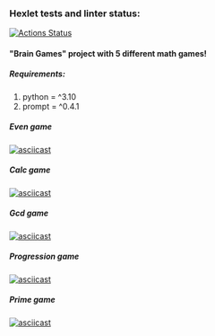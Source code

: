 ### Hexlet tests and linter status:
[![Actions Status](https://github.com/tanuki-evil1/python-project-49/actions/workflows/hexlet-check.yml/badge.svg)](https://github.com/tanuki-evil1/python-project-49/actions)
#### "Brain Games" project with 5 different math games!

##### Requirements:
1. python = ^3.10
2. prompt = ^0.4.1

##### Even game
[![asciicast](https://asciinema.org/a/kMQeKUaciyhwUSJd28J8oXJwH.svg)](https://asciinema.org/a/kMQeKUaciyhwUSJd28J8oXJwH)

##### Calc game
[![asciicast](https://asciinema.org/a/3aMYgXUkeUJzWCGYH4Gm98xSg.svg)](https://asciinema.org/a/3aMYgXUkeUJzWCGYH4Gm98xSg)

##### Gcd game
[![asciicast](https://asciinema.org/a/EtuZ4c9pkCoCIA5cz5YtkLjrG.svg)](https://asciinema.org/a/EtuZ4c9pkCoCIA5cz5YtkLjrG)

##### Progression game
[![asciicast](https://asciinema.org/a/sLdDu4beEqUuObn6U8WaWJt0q.svg)](https://asciinema.org/a/sLdDu4beEqUuObn6U8WaWJt0q)

##### Prime game
[![asciicast](https://asciinema.org/a/7EzBiXo1VWjiyxj9LX4km8i5T.svg)](https://asciinema.org/a/7EzBiXo1VWjiyxj9LX4km8i5T)
